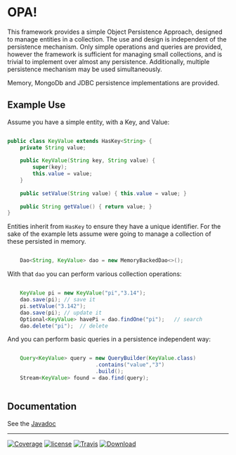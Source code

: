 # OPA!

This framework provides a simple Object Persistence Approach, designed to manage entities
in a collection. The use and design is independent of the persistence mechanism.
Only simple operations and queries are provided, however the framework is sufficient for
managing small collections, and is trivial to implement over almost any persistence. Additionally, 
multiple persistence mechanism may be used simultaneously. 

Memory, MongoDb and JDBC persistence implementations are provided.

## Example Use

Assume you have a simple entity, with a Key, and Value:

```java

public class KeyValue extends HasKey<String> {
    private String value;
    
    public KeyValue(String key, String value) {
        super(key);
        this.value = value;
    }
    
    public setValue(String value) { this.value = value; }
    
    public String getValue() { return value; }
}
```

Entities inherit from `HasKey` to ensure they have a unique identifier. For the sake of the example
lets assume were going to manage a collection of these persisted in memory.

```java

    Dao<String, KeyValue> dao = new MemoryBackedDao<>();

```

With that `dao` you can perform various collection operations:

```java

    KeyValue pi = new KeyValue("pi","3.14");
    dao.save(pi); // save it
    pi.setValue("3.142");
    dao.save(pi); // update it
    Optional<KeyValue> havePi = dao.findOne("pi");   // search
    dao.delete("pi");  // delete

```

And you can perform basic queries in a persistence independent way:

```java

    Query<KeyValue> query = new QueryBuilder(KeyValue.class)
                            .contains("value","3")
                            .build();
    Stream<KeyValue> found = dao.find(query);
    
```

## Documentation

See the [Javadoc](https://nwillc.github.io/opa/javadoc/)

-----
[![Coverage](https://codecov.io/gh/nwillc/opa/branch/master/graphs/badge.svg?branch=master)](https://codecov.io/gh/nwillc/opa)
[![license](https://img.shields.io/github/license/nwillc/opa.svg)](https://tldrlegal.com/license/-isc-license)
[![Travis](https://img.shields.io/travis/nwillc/opa.svg)](https://travis-ci.org/nwillc/opa)
[![Download](https://api.bintray.com/packages/nwillc/maven/opa/images/download.svg)](https://bintray.com/nwillc/maven/opa/_latestVersion)